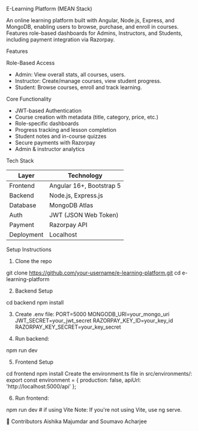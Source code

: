 E-Learning Platform (MEAN Stack)

An online learning platform built with Angular, Node.js, Express, and MongoDB, enabling users to browse, purchase, and enroll in courses. Features role-based dashboards for Admins, Instructors, and Students, including payment integration via Razorpay.

Features

Role-Based Access
- Admin: View overall stats, all courses, users.
- Instructor: Create/manage courses, view student progress.
- Student: Browse courses, enroll and track learning.

Core Functionality
- JWT-based Authentication
- Course creation with metadata (title, category, price, etc.)
- Role-specific dashboards
- Progress tracking and lesson completion
- Student notes and in-course quizzes
- Secure payments with Razorpay
- Admin & instructor analytics

Tech Stack

| Layer        | Technology                      |
|--------------|----------------------------------|
| Frontend     | Angular 16+, Bootstrap 5         |
| Backend      | Node.js, Express.js              |
| Database     | MongoDB Atlas                    |
| Auth         | JWT (JSON Web Token)             |
| Payment      | Razorpay API                     |
| Deployment   | Localhost      |

Setup Instructions

1. Clone the repo

git clone https://github.com/your-username/e-learning-platform.git
cd e-learning-platform

2. Backend Setup

cd backend
npm install

3. Create .env file:
PORT=5000
MONGODB_URI=your_mongo_uri
JWT_SECRET=your_jwt_secret
RAZORPAY_KEY_ID=your_key_id
RAZORPAY_KEY_SECRET=your_key_secret

4. Run backend:

npm run dev

5. Frontend Setup
   
cd frontend
npm install
Create the environment.ts file in src/environments/:
export const environment = {
  production: false,
  apiUrl: 'http://localhost:5000/api'
};

6. Run frontend:

npm run dev  # if using Vite
Note: If you're not using Vite, use ng serve.


🤝 Contributors
Aishika Majumdar and Soumavo Acharjee
